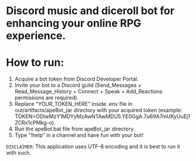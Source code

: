 # Discord music and diceroll bot for enhancing your online RPG experience.

# How to run:

1. Acquire a bot token from Discord Developer Portal.
2. Invite your bot to a Discord guild (Send_Messages + Read_Message_History + Connect + Speak + Add_Reactions permissions are required).
3. Replace "YOUR_TOKEN_HERE" inside .env file in out/artifacts/apeBot_jar directory with your acquired token (example: TOKEN=ODIwMzY1MDYyMzAwNTAwMDU5.YE0GgA.7u69A7mUKyUuEj1ZCRx1cPMkg-o).
4. Run the apeBot.bat file from apeBot_jar directory.
5. Type "!help" in a channel and have fun with your bot!

```DISCLAIMER```: This application uses UTF-8 encoding and it is best to run it with such.
